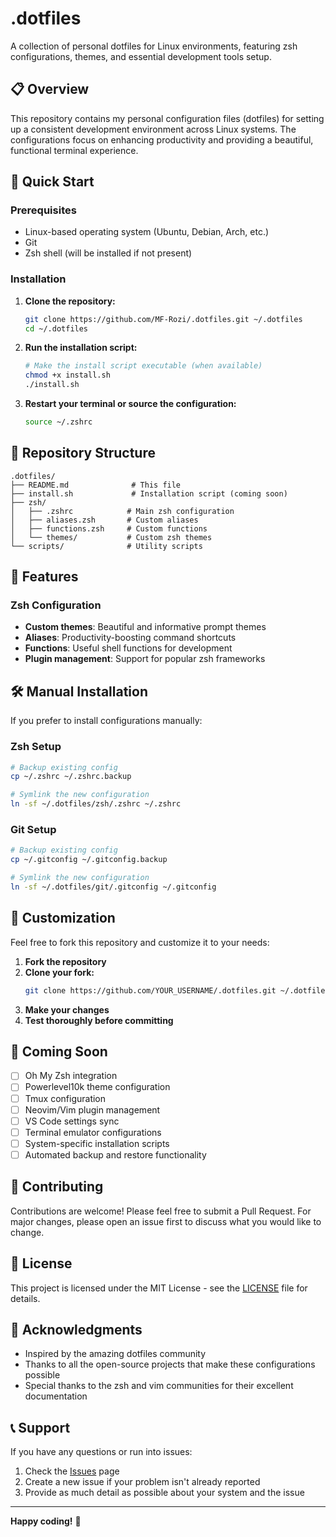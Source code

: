 # .dotfiles

A collection of personal dotfiles for Linux environments, featuring zsh configurations, themes, and essential development tools setup.

## 📋 Overview

This repository contains my personal configuration files (dotfiles) for setting up a consistent development environment across Linux systems. The configurations focus on enhancing productivity and providing a beautiful, functional terminal experience.

## 🚀 Quick Start

### Prerequisites

- Linux-based operating system (Ubuntu, Debian, Arch, etc.)
- Git
- Zsh shell (will be installed if not present)

### Installation

1. **Clone the repository:**
   ```bash
   git clone https://github.com/MF-Rozi/.dotfiles.git ~/.dotfiles
   cd ~/.dotfiles
   ```

2. **Run the installation script:**
   ```bash
   # Make the install script executable (when available)
   chmod +x install.sh
   ./install.sh
   ```

3. **Restart your terminal or source the configuration:**
   ```bash
   source ~/.zshrc
   ```

## 📁 Repository Structure

```
.dotfiles/
├── README.md              # This file
├── install.sh             # Installation script (coming soon)
├── zsh/
│   ├── .zshrc            # Main zsh configuration
│   ├── aliases.zsh       # Custom aliases
│   ├── functions.zsh     # Custom functions
│   └── themes/           # Custom zsh themes
└── scripts/              # Utility scripts
```

## 🎨 Features

### Zsh Configuration
- **Custom themes**: Beautiful and informative prompt themes
- **Aliases**: Productivity-boosting command shortcuts
- **Functions**: Useful shell functions for development
- **Plugin management**: Support for popular zsh frameworks

## 🛠️ Manual Installation

If you prefer to install configurations manually:

### Zsh Setup
```bash
# Backup existing config
cp ~/.zshrc ~/.zshrc.backup

# Symlink the new configuration
ln -sf ~/.dotfiles/zsh/.zshrc ~/.zshrc
```

### Git Setup
```bash
# Backup existing config
cp ~/.gitconfig ~/.gitconfig.backup

# Symlink the new configuration
ln -sf ~/.dotfiles/git/.gitconfig ~/.gitconfig
```

## 🎯 Customization

Feel free to fork this repository and customize it to your needs:

1. **Fork the repository**
2. **Clone your fork:**
   ```bash
   git clone https://github.com/YOUR_USERNAME/.dotfiles.git ~/.dotfiles
   ```
3. **Make your changes**
4. **Test thoroughly before committing**

## 📝 Coming Soon

- [ ] Oh My Zsh integration
- [ ] Powerlevel10k theme configuration
- [ ] Tmux configuration
- [ ] Neovim/Vim plugin management
- [ ] VS Code settings sync
- [ ] Terminal emulator configurations
- [ ] System-specific installation scripts
- [ ] Automated backup and restore functionality

## 🤝 Contributing

Contributions are welcome! Please feel free to submit a Pull Request. For major changes, please open an issue first to discuss what you would like to change.

## 📄 License

This project is licensed under the MIT License - see the [LICENSE](LICENSE) file for details.

## 🙏 Acknowledgments

- Inspired by the amazing dotfiles community
- Thanks to all the open-source projects that make these configurations possible
- Special thanks to the zsh and vim communities for their excellent documentation

## 📞 Support

If you have any questions or run into issues:

1. Check the [Issues](https://github.com/MF-Rozi/.dotfiles/issues) page
2. Create a new issue if your problem isn't already reported
3. Provide as much detail as possible about your system and the issue

---

**Happy coding!** 🚀
